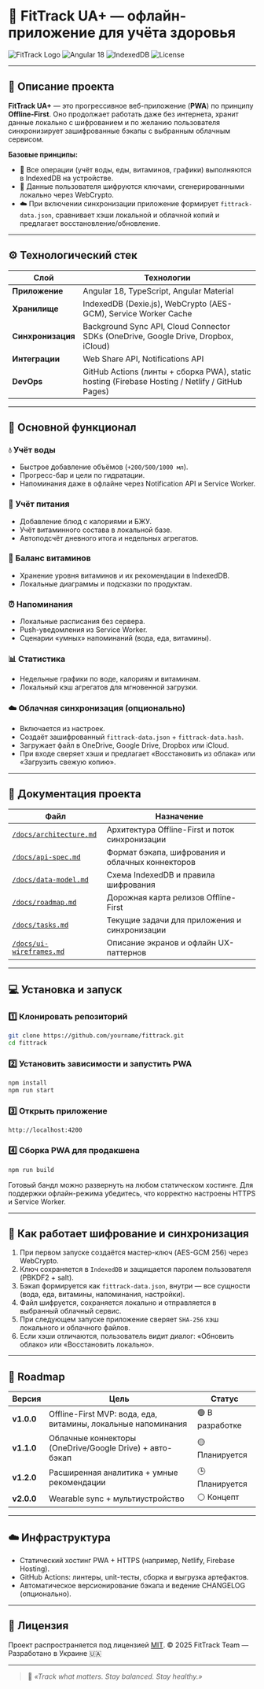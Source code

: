 # 🌿 **FitTrack UA+** — офлайн-приложение для учёта здоровья

![FitTrack Logo](https://img.shields.io/badge/FitTrack-PWA-success?style=for-the-badge&logo=google-chrome&logoColor=white)
![Angular 18](https://img.shields.io/badge/Angular-18-red?style=for-the-badge&logo=angular)
![IndexedDB](https://img.shields.io/badge/IndexedDB-offline-blue?style=for-the-badge&logo=googlechrome)
![License](https://img.shields.io/badge/license-MIT-lightgrey?style=for-the-badge)

---

## 🧠 Описание проекта
**FitTrack UA+** — это прогрессивное веб-приложение (**PWA**) по принципу **Offline-First**. Оно продолжает работать даже без интернета, хранит данные локально с шифрованием и по желанию пользователя синхронизирует зашифрованные бэкапы с выбранным облачным сервисом.

**Базовые принципы:**
- 💾 Все операции (учёт воды, еды, витаминов, графики) выполняются в IndexedDB на устройстве.
- 🔐 Данные пользователя шифруются ключами, сгенерированными локально через WebCrypto.
- ☁️ При включении синхронизации приложение формирует `fittrack-data.json`, сравнивает хэши локальной и облачной копий и предлагает восстановление/обновление.

---

## ⚙️ Технологический стек

| Слой | Технологии |
|------|-------------|
| **Приложение** | Angular 18, TypeScript, Angular Material |
| **Хранилище** | IndexedDB (Dexie.js), WebCrypto (AES-GCM), Service Worker Cache |
| **Синхронизация** | Background Sync API, Cloud Connector SDKs (OneDrive, Google Drive, Dropbox, iCloud) |
| **Интеграции** | Web Share API, Notifications API |
| **DevOps** | GitHub Actions (линты + сборка PWA), static hosting (Firebase Hosting / Netlify / GitHub Pages) |

---

## 📱 Основной функционал

### 💧 Учёт воды
- Быстрое добавление объёмов (`+200/500/1000 мл`).
- Прогресс-бар и цели по гидратации.
- Напоминания даже в офлайне через Notification API и Service Worker.

### 🥗 Учёт питания
- Добавление блюд с калориями и БЖУ.
- Учёт витаминного состава в локальной базе.
- Автоподсчёт дневного итога и недельных агрегатов.

### 🌿 Баланс витаминов
- Хранение уровня витаминов и их рекомендации в IndexedDB.
- Локальные диаграммы и подсказки по продуктам.

### ⏰ Напоминания
- Локальные расписания без сервера.
- Push-уведомления из Service Worker.
- Сценарии «умных» напоминаний (вода, еда, витамины).

### 📊 Статистика
- Недельные графики по воде, калориям и витаминам.
- Локальный кэш агрегатов для мгновенной загрузки.

### ☁️ Облачная синхронизация (опционально)
- Включается из настроек.
- Создаёт зашифрованный `fittrack-data.json` + `fittrack-data.hash`.
- Загружает файл в OneDrive, Google Drive, Dropbox или iCloud.
- При входе сверяет хэши и предлагает «Восстановить из облака» или «Загрузить свежую копию».

---

## 📂 Документация проекта

| Файл | Назначение |
|------|-------------|
| [`/docs/architecture.md`](docs/architecture.md) | Архитектура Offline-First и поток синхронизации |
| [`/docs/api-spec.md`](docs/api-spec.md) | Формат бэкапа, шифрования и облачных коннекторов |
| [`/docs/data-model.md`](docs/data-model.md) | Схема IndexedDB и правила шифрования |
| [`/docs/roadmap.md`](docs/roadmap.md) | Дорожная карта релизов Offline-First |
| [`/docs/tasks.md`](docs/tasks.md) | Текущие задачи для приложения и синхронизации |
| [`/docs/ui-wireframes.md`](docs/ui-wireframes.md) | Описание экранов и офлайн UX-паттернов |

---

## 💻 Установка и запуск

### 1️⃣ Клонировать репозиторий
```bash
git clone https://github.com/yourname/fittrack.git
cd fittrack
```

### 2️⃣ Установить зависимости и запустить PWA
```bash
npm install
npm run start
```

### 3️⃣ Открыть приложение
```text
http://localhost:4200
```

### 4️⃣ Сборка PWA для продакшена
```bash
npm run build
```

Готовый бандл можно развернуть на любом статическом хостинге. Для поддержки офлайн-режима убедитесь, что корректно настроены HTTPS и Service Worker.

---

## 🔐 Как работает шифрование и синхронизация
1. При первом запуске создаётся мастер-ключ (AES-GCM 256) через WebCrypto.
2. Ключ сохраняется в `IndexedDB` и защищается паролем пользователя (PBKDF2 + salt).
3. Бэкап формируется как `fittrack-data.json`, внутри — все сущности (вода, еда, витамины, напоминания, настройки).
4. Файл шифруется, сохраняется локально и отправляется в выбранный облачный сервис.
5. При следующем запуске приложение сверяет `SHA-256` хэш локального и облачного файлов.
6. Если хэши отличаются, пользователь видит диалог: «Обновить облако» или «Восстановить локально».

---

## 🧭 Roadmap

| Версия | Цель | Статус |
|---------|------|--------|
| **v1.0.0** | Offline-First MVP: вода, еда, витамины, локальные напоминания | 🟢 В разработке |
| **v1.1.0** | Облачные коннекторы (OneDrive/Google Drive) + авто-бэкап | 🟡 Планируется |
| **v1.2.0** | Расширенная аналитика + умные рекомендации | 🕒 Планируется |
| **v2.0.0** | Wearable sync + мультиустройство | ⚪ Концепт |

---

## ☁️ Инфраструктура
- Статический хостинг PWA + HTTPS (например, Netlify, Firebase Hosting).
- GitHub Actions: линтеры, unit-тесты, сборка и выгрузка артефактов.
- Автоматическое версионирование бэкапа и ведение CHANGELOG (опционально).

---

## 📜 Лицензия
Проект распространяется под лицензией [MIT](LICENSE).
© 2025 FitTrack Team — Разработано в Украине 🇺🇦

---

> 💬 _«Track what matters. Stay balanced. Stay healthy.»_
